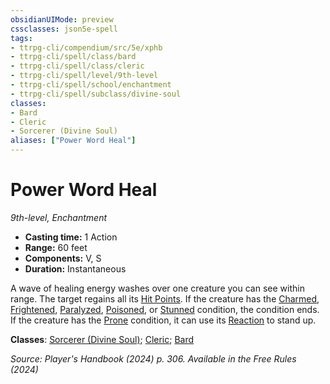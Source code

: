 ```yaml
---
obsidianUIMode: preview
cssclasses: json5e-spell
tags:
- ttrpg-cli/compendium/src/5e/xphb
- ttrpg-cli/spell/class/bard
- ttrpg-cli/spell/class/cleric
- ttrpg-cli/spell/level/9th-level
- ttrpg-cli/spell/school/enchantment
- ttrpg-cli/spell/subclass/divine-soul
classes:
- Bard
- Cleric
- Sorcerer (Divine Soul)
aliases: ["Power Word Heal"]
---
```

# Power Word Heal
*9th-level, Enchantment*  


- **Casting time:** 1 Action
- **Range:** 60 feet
- **Components:** V, S
- **Duration:** Instantaneous

A wave of healing energy washes over one creature you can see within range. The target regains all its [Hit Points](2-Mechanics/CLI/rules/variant-rules/hit-points-xphb.md). If the creature has the [Charmed](2-Mechanics/CLI/rules/conditions.md#Charmed), [Frightened](2-Mechanics/CLI/rules/conditions.md#Frightened), [Paralyzed](2-Mechanics/CLI/rules/conditions.md#Paralyzed), [Poisoned](2-Mechanics/CLI/rules/conditions.md#Poisoned), or [Stunned](2-Mechanics/CLI/rules/conditions.md#Stunned) condition, the condition ends. If the creature has the [Prone](2-Mechanics/CLI/rules/conditions.md#Prone) condition, it can use its [Reaction](2-Mechanics/CLI/rules/variant-rules/reaction-xphb.md) to stand up.

**Classes**: [Sorcerer (Divine Soul)](2-Mechanics/CLI/lists/list-spells-classes-sorcerer-xphb-divine-soul-xge.md "subclass=XGE;class=XPHB"); [Cleric](2-Mechanics/CLI/lists/list-spells-classes-cleric.md); [Bard](2-Mechanics/CLI/lists/list-spells-classes-bard.md)

*Source: Player's Handbook (2024) p. 306. Available in the Free Rules (2024)*